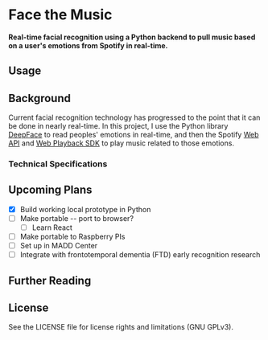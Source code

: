 # Face the Music

**Real-time facial recognition using a Python backend to pull music based on a user's emotions from Spotify in real-time.**

## Usage

## Background

Current facial recognition technology has progressed to the point that it can be done in nearly real-time. In this project, I use the Python library [DeepFace](https://pypi.org/project/deepface/) to read peoples' emotions in real-time, and then the Spotify [Web API](https://developer.spotify.com/documentation/web-api/reference/) and [Web Playback SDK](https://developer.spotify.com/documentation/web-playback-sdk/reference/) to play music related to those emotions.

### Technical Specifications



## Upcoming Plans
  - [x] Build working local prototype in Python
  - [ ] Make portable -- port to browser?
    - [ ] Learn React
  - [ ] Make portable to Raspberry PIs
  - [ ] Set up in MADD Center
  - [ ] Integrate with frontotemporal dementia (FTD) early recognition research

## Further Reading

## License

See the LICENSE file for license rights and limitations (GNU GPLv3). 